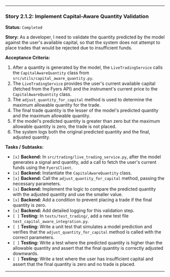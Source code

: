 ---

### **Story 2.1.2: Implement Capital-Aware Quantity Validation**

**Status:** `Completed`

**Story:**
As a developer, I need to validate the quantity predicted by the model against the user's available capital, so that the system does not attempt to place trades that would be rejected due to insufficient funds.

**Acceptance Criteria:**
1.  After a quantity is generated by the model, the `LiveTradingService` calls the `CapitalAwareQuantity` class from `src/utils/capital_aware_quantity.py`.
2.  The `LiveTradingService` provides the user's current available capital (fetched from the Fyers API) and the instrument's current price to the `CapitalAwareQuantity` class.
3.  The `adjust_quantity_for_capital` method is used to determine the maximum allowable quantity for the trade.
4.  The final trade quantity is the lesser of the model's predicted quantity and the maximum allowable quantity.
5.  If the model's predicted quantity is greater than zero but the maximum allowable quantity is zero, the trade is not placed.
6.  The system logs both the original predicted quantity and the final, adjusted quantity.

**Tasks / Subtasks:**
-   `[x]` **Backend:** In `src/trading/live_trading_service.py`, after the model generates a signal and quantity, add a call to fetch the user's current funds using the `FyersClient`.
-   `[x]` **Backend:** Instantiate the `CapitalAwareQuantity` class.
-   `[x]` **Backend:** Call the `adjust_quantity_for_capital` method, passing the necessary parameters.
-   `[x]` **Backend:** Implement the logic to compare the predicted quantity with the adjusted quantity and use the smaller value.
-   `[x]` **Backend:** Add a condition to prevent placing a trade if the final quantity is zero.
-   `[x]` **Backend:** Add detailed logging for this validation step.
-   `[ ]` **Testing:** In `tests/test_trading/`, add a new test file `test_capital_aware_integration.py`.
-   `[ ]` **Testing:** Write a unit test that simulates a model prediction and verifies that the `adjust_quantity_for_capital` method is called with the correct parameters.
-   `[ ]` **Testing:** Write a test where the predicted quantity is higher than the allowable quantity and assert that the final quantity is correctly adjusted downwards.
-   `[ ]` **Testing:** Write a test where the user has insufficient capital and assert that the final quantity is zero and no trade is placed.

---